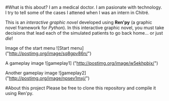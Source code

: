 #What is this about?
I am a medical doctor. I am pasionate with technology. I try to tell some of the cases I attened when I was an intern in Chitré. 

This is an *interactive graphic novel* developed using **Ren'py** (a graphic novel framework for *Python*). 
In this interactive graphic novel, you must take decisions that lead each of the simulated patients to go back home... or just *die*!

Image of the start menu
![Start menu]
("http://postimg.org/image/sq8gpv86n/")

A gameplay image
![gameplay1]
("http://postimg.org/image/w5ekhpbjx/")

Another gameplay image
![gameplay2]
("http://postimg.org/image/npsev1mxj/")

#About this project
Please be free to clone this repository and compile it using Ren'py.

